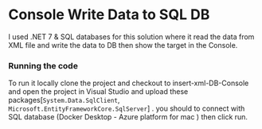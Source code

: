 # Console Write Data to SQL DB

I used .NET 7 & SQL databases for this solution where it read the data from XML file and write the data to DB then show the target in the Console.

### Running the code 
To run it locally clone the project and checkout to insert-xml-DB-Console and open the project in Visual Studio and upload these packages[`System.Data.SqlClient`, `Microsoft.EntityFrameworkCore.SqlServer`] .
you should to connect with SQL database (Docker Desktop - Azure platform for mac )
then click run.
